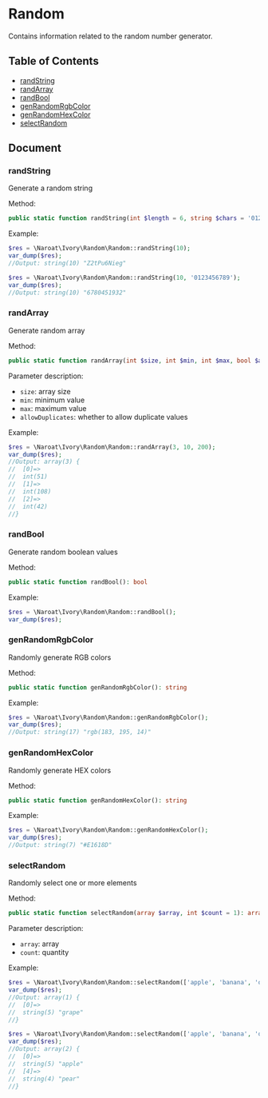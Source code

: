 # Random

Contains information related to the random number generator.

## Table of Contents

- [randString](#randString)
- [randArray](#randArray)
- [randBool](#randBool)
- [genRandomRgbColor](#genRandomRgbColor)
- [genRandomHexColor](#genRandomHexColor)
- [selectRandom](#selectRandom)

## Document

### randString

Generate a random string

Method:
```php
public static function randString(int $length = 6, string $chars = '0123456789ABCDEFGHIJKLMNOPQRSTUVWXYZabcdefghijklmnopqrstuvwxyz'): string
```

Example:
```php
$res = \Naroat\Ivory\Random\Random::randString(10);
var_dump($res);
//Output: string(10) "Z2tPu6Nieg"

$res = \Naroat\Ivory\Random\Random::randString(10, '0123456789');
var_dump($res);
//Output: string(10) "6780451932"
```

### randArray

Generate random array

Method:
```php
public static function randArray(int $size, int $min, int $max, bool $allowDuplicates = true): array
```

Parameter description:
- `size`: array size
- `min`: minimum value
- `max`: maximum value
- `allowDuplicates`: whether to allow duplicate values

Example:
```php
$res = \Naroat\Ivory\Random\Random::randArray(3, 10, 200);
var_dump($res);
//Output: array(3) {
//  [0]=>
//  int(51)
//  [1]=>
//  int(108)
//  [2]=>
//  int(42)
//}
```

### randBool

Generate random boolean values

Method:
```php
public static function randBool(): bool
```

Example:
```php
$res = \Naroat\Ivory\Random\Random::randBool();
var_dump($res);
```

### genRandomRgbColor

Randomly generate RGB colors

Method:
```php
public static function genRandomRgbColor(): string
```

Example:
```php
$res = \Naroat\Ivory\Random\Random::genRandomRgbColor();
var_dump($res);
//Output: string(17) "rgb(183, 195, 14)"
```

### genRandomHexColor

Randomly generate HEX colors

Method:
```php
public static function genRandomHexColor(): string
```

Example:
```php
$res = \Naroat\Ivory\Random\Random::genRandomHexColor();
var_dump($res);
//Output: string(7) "#E1618D"
```

### selectRandom

Randomly select one or more elements

Method:
```php
public static function selectRandom(array $array, int $count = 1): array
```

Parameter description:
- `array`: array
- `count`: quantity

Example:
```php
$res = \Naroat\Ivory\Random\Random::selectRandom(['apple', 'banana', 'orange', 'grape', 'pear']);
var_dump($res);
//Output: array(1) {
//  [0]=>
//  string(5) "grape"
//}

$res = \Naroat\Ivory\Random\Random::selectRandom(['apple', 'banana', 'orange', 'grape', 'pear'], 2);
var_dump($res);
//Output: array(2) {
//  [0]=>
//  string(5) "apple"
//  [4]=>
//  string(4) "pear"
//}
```
